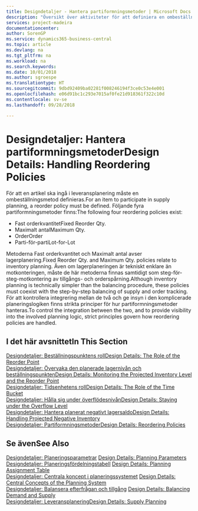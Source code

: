 ```yaml
---
title: Designdetaljer - Hantera partiformningsmetoder | Microsoft Docs
description: "Översikt över aktiviteter för att definiera en ombeställningsmetod inom leveransplanering."
services: project-madeira
documentationcenter: 
author: SorenGP
ms.service: dynamics365-business-central
ms.topic: article
ms.devlang: na
ms.tgt_pltfrm: na
ms.workload: na
ms.search.keywords: 
ms.date: 10/01/2018
ms.author: sgroespe
ms.translationtype: HT
ms.sourcegitcommit: 9dbd92409ba02281f008246194f3ce0c53e4e001
ms.openlocfilehash: e06d91bc1c293e7015af0fe21d918361f322c10d
ms.contentlocale: sv-se
ms.lasthandoff: 09/28/2018

---
```

# <a name="design-details-handling-reordering-policies"></a><span data-ttu-id="62846-103">Designdetaljer: Hantera partiformningsmetoder</span><span class="sxs-lookup"><span data-stu-id="62846-103">Design Details: Handling Reordering Policies</span></span>
<span data-ttu-id="62846-104">För att en artikel ska ingå i leveransplanering måste en ombeställningsmetod definieras.</span><span class="sxs-lookup"><span data-stu-id="62846-104">For an item to participate in supply planning, a reorder policy must be defined.</span></span> <span data-ttu-id="62846-105">Följande fyra partiformningsmetoder finns:</span><span class="sxs-lookup"><span data-stu-id="62846-105">The following four reordering policies exist:</span></span>  
  
* <span data-ttu-id="62846-106">Fast orderkvantitet</span><span class="sxs-lookup"><span data-stu-id="62846-106">Fixed Reorder Qty.</span></span>  
* <span data-ttu-id="62846-107">Maximalt antal</span><span class="sxs-lookup"><span data-stu-id="62846-107">Maximum Qty.</span></span>  
* <span data-ttu-id="62846-108">Order</span><span class="sxs-lookup"><span data-stu-id="62846-108">Order</span></span>  
* <span data-ttu-id="62846-109">Parti-för-parti</span><span class="sxs-lookup"><span data-stu-id="62846-109">Lot-for-Lot</span></span>  
  
<span data-ttu-id="62846-110">Metoderna Fast orderkvantitet och Maximalt antal avser lagerplanering.</span><span class="sxs-lookup"><span data-stu-id="62846-110">Fixed Reorder Qty. and Maximum Qty. policies relate to inventory planning.</span></span> <span data-ttu-id="62846-111">Även om lagerplaneringen är tekniskt enklare än motkonteringen, måste de här metoderna finnas samtidigt som steg-för-steg-motkontering av tillgångs- och orderspårning.</span><span class="sxs-lookup"><span data-stu-id="62846-111">Although inventory planning is technically simpler than the balancing procedure, these policies must coexist with the step-by-step balancing of supply and order tracking.</span></span> <span data-ttu-id="62846-112">För att kontrollera integrering mellan de två och ge insyn i den komplicerade planeringslogiken finns strikta principer för hur partiformningsmetoder hanteras.</span><span class="sxs-lookup"><span data-stu-id="62846-112">To control the integration between the two, and to provide visibility into the involved planning logic, strict principles govern how reordering policies are handled.</span></span>  
  
## <a name="in-this-section"></a><span data-ttu-id="62846-113">I det här avsnittet</span><span class="sxs-lookup"><span data-stu-id="62846-113">In This Section</span></span>  
[<span data-ttu-id="62846-114">Designdetaljer: Beställningspunktens roll</span><span class="sxs-lookup"><span data-stu-id="62846-114">Design Details: The Role of the Reorder Point</span></span>](design-details-the-role-of-the-reorder-point.md)  
[<span data-ttu-id="62846-115">Designdetaljer: Övervaka den planerade lagernivån och beställningspunkten</span><span class="sxs-lookup"><span data-stu-id="62846-115">Design Details: Monitoring the Projected Inventory Level and the Reorder Point</span></span>](design-details-monitoring-the-projected-inventory-level-and-the-reorder-point.md)  
[<span data-ttu-id="62846-116">Designdetaljer: Tidsenhetens roll</span><span class="sxs-lookup"><span data-stu-id="62846-116">Design Details: The Role of the Time Bucket</span></span>](design-details-the-role-of-the-time-bucket.md)  
[<span data-ttu-id="62846-117">Designdetaljer: Hålla sig under överflödesnivån</span><span class="sxs-lookup"><span data-stu-id="62846-117">Design Details: Staying under the Overflow Level</span></span>](design-details-staying-under-the-overflow-level.md)  
[<span data-ttu-id="62846-118">Designdetaljer: Hantera planerat negativt lagersaldo</span><span class="sxs-lookup"><span data-stu-id="62846-118">Design Details: Handling Projected Negative Inventory</span></span>](design-details-handling-projected-negative-inventory.md)  
[<span data-ttu-id="62846-119">Designdetaljer: Partiformningsmetoder</span><span class="sxs-lookup"><span data-stu-id="62846-119">Design Details: Reordering Policies</span></span>](design-details-reordering-policies.md)  
  
## <a name="see-also"></a><span data-ttu-id="62846-120">Se även</span><span class="sxs-lookup"><span data-stu-id="62846-120">See Also</span></span>  
<span data-ttu-id="62846-121">[Designdetaljer: Planeringsparametrar](design-details-planning-parameters.md) </span><span class="sxs-lookup"><span data-stu-id="62846-121">[Design Details: Planning Parameters](design-details-planning-parameters.md) </span></span>  
<span data-ttu-id="62846-122">[Designdetaljer: Planeringsfördelningstabell](design-details-planning-assignment-table.md) </span><span class="sxs-lookup"><span data-stu-id="62846-122">[Design Details: Planning Assignment Table](design-details-planning-assignment-table.md) </span></span>  
<span data-ttu-id="62846-123">[Designdetaljer: Centrala koncept i planeringssystemet](design-details-central-concepts-of-the-planning-system.md) </span><span class="sxs-lookup"><span data-stu-id="62846-123">[Design Details: Central Concepts of the Planning System](design-details-central-concepts-of-the-planning-system.md) </span></span>  
<span data-ttu-id="62846-124">[Designdetaljer: Balansera efterfrågan och tillgång](design-details-balancing-demand-and-supply.md) </span><span class="sxs-lookup"><span data-stu-id="62846-124">[Design Details: Balancing Demand and Supply](design-details-balancing-demand-and-supply.md) </span></span>  
[<span data-ttu-id="62846-125">Designdetaljer: Leveransplanering</span><span class="sxs-lookup"><span data-stu-id="62846-125">Design Details: Supply Planning</span></span>](design-details-supply-planning.md)

